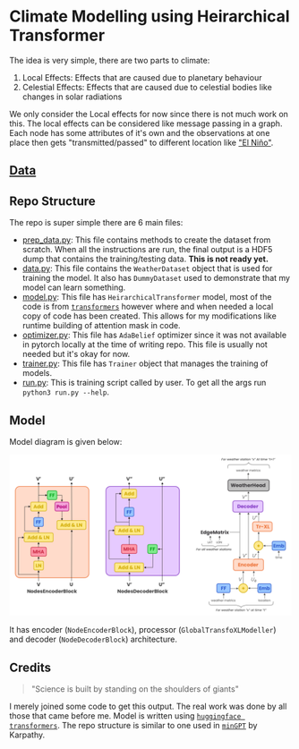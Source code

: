 # Climate Modelling using Heirarchical Transformer

<!-- This is code for paper with the same title [here](#), first whitepaper by [KS2 Projects](#) -->

The idea is very simple, there are two parts to climate:
1. Local Effects: Effects that are caused due to planetary behaviour
2. Celestial Effects: Effects that are caused due to celestial bodies like changes in solar radiations

We only consider the Local effects for now since there is not much work on this. The local effects can be considered like message passing in a graph. Each node has some attributes of it's own and the observations at one place then gets "transmitted/passed" to different location like ["El Niño"](https://en.wikipedia.org/wiki/El_Ni%C3%B1o).


## [Data](old/data.md)

## Repo Structure
The repo is super simple there are 6 main files:

* [prep_data.py](./prep_data.py): This file contains methods to create the dataset from scratch. When all the instructions are run, the final output is a HDF5 dump that contains the training/testing data. **This is not ready yet.**
* [data.py](./data.py): This file contains the `WeatherDataset` object that is used for training the model. It also has `DummyDataset` used to demonstrate that my model can learn something.
* [model.py](model.py): This file has `HeirarchicalTransformer` model, most of the code is from [`transformers`](https://github.com/huggingface/transformers) however where and when needed a local copy of code has been created. This allows for my modifications like runtime building of attention mask in code.
* [optimizer.py](optimizer.py): This file has `AdaBelief` optimizer since it was not available in pytorch locally at the time of writing repo. This file is usually not needed but it's okay for now.
* [trainer.py](trainer.py): This file has `Trainer` object that manages the training of models.
* [run.py](run.py): This is training script called by user. To get all the args run `python3 run.py --help`.

## Model
Model diagram is given below:

<img src="./hidden_assets/master.png">

It has encoder (`NodeEncoderBlock`), processor (`GlobalTransfoXLModeller`) and decoder (`NodeDecoderBlock`) architecture.

## Credits

> "Science is built by standing on the shoulders of giants"

I merely joined some code to get this output. The real work was done by all those that came before me. Model is written using [`huggingface transformers`](https://github.com/huggingface/transformers). The repo structure is similar to one used in [`minGPT`](https://github.com/karpathy/minGPT) by Karpathy.
